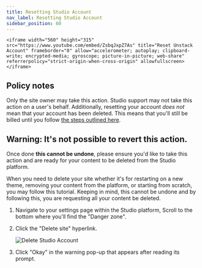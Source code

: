 ```yaml
---
title: Resetting Studio Account
nav_label: Resetting Studio Account
sidebar_position: 60
---
```


    <iframe width="560" height="315" src="https://www.youtube.com/embed/ZsbqJxpZ7As" title="Reset Unstack Account" frameborder="0" allow="accelerometer; autoplay; clipboard-write; encrypted-media; gyroscope; picture-in-picture; web-share" referrerpolicy="strict-origin-when-cross-origin" allowfullscreen></iframe>

## Policy notes

Only the site owner may take this action. Studio support may not take this action on a user's behalf. Additionally, resetting your account *does not* mean that your account has been deleted. This means that you'll still be billed until you follow [the steps outlined here](https://support.unstack.com/hc/en-us/articles/360060210454).

## Warning: It's not possible to revert this action.

Once done **this cannot be undone**, please ensure you'd like to take this action and are ready for your content to be deleted from the Studio platform.

When you need to delete your site whether it's for restarting on a new theme, removing your content from the platform, or starting from scratch, you may follow this tutorial. Keeping in mind, this cannot be undone and by following this, you are requesting all your content be deleted.

1. Navigate to your settings page within the Studio platform, Scroll to the bottom where you'll find the "Danger zone".
2. Click the "Delete site" hyperlink.  

    ![Delete Studio Account](/assets/studio/Danger_1.png)

3. Click "Okay" in the warning pop-up that appears after reading its prompt.
